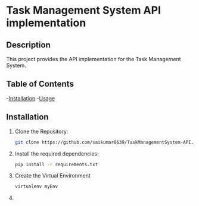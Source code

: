 # Task Management System API implementation

## Description
This project provides the API implementation for the Task Management System.

## Table of Contents
-[Installation](#installation)
-[Usage](#usage)

## Installation
1. Clone the Repository:

    ```bash
    git clone https://github.com/saikumar8639/TaskManagementSystem-API.git

2. Install the required dependencies:

    ```bash
    pip install -r requirements.txt

3. Create the Virtual Environment
    ```bash
    virtualenv myEnv
4. 

